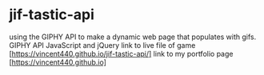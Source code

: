 # jif-tastic-api
using the GIPHY API to make a dynamic web page that populates with gifs. GIPHY API JavaScript and jQuery
link to live file of game [https://vincent440.github.io/jif-tastic-api/]
link to my portfolio page [https://vincent440.github.io]